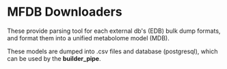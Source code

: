 # MFDB Downloaders

These provide parsing tool for each external db's (EDB) bulk dump formats, and format them into a unified metabolome model (MDB).

These models are dumped into .csv files and database (postgresql), which can be used by the **builder_pipe**.
